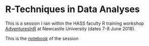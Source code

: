 # R-Techniques in Data Analyses

This is a session I ran within the HASS faculty R training workshop [AdventuresInR](https://github.com/JalalAl-Tamimi/AdventuresInR) at Newcastle University (dates 7-8 June 2018).

This is the [notebook](Session_4-AnalysingData.nb.html) of the session